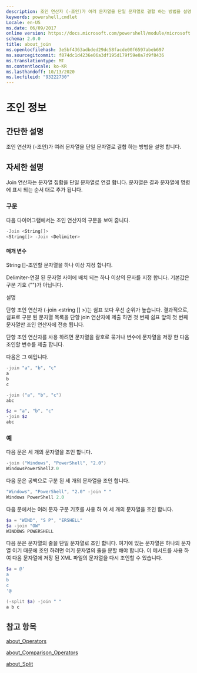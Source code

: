 ```yaml
---
description: 조인 연산자 (-조인)가 여러 문자열을 단일 문자열로 결합 하는 방법을 설명 합니다.
keywords: powershell,cmdlet
Locale: en-US
ms.date: 06/09/2017
online version: https://docs.microsoft.com/powershell/module/microsoft.powershell.core/about/about_join?view=powershell-5.1&WT.mc_id=ps-gethelp
schema: 2.0.0
title: about_join
ms.openlocfilehash: 3e5bf4363adbded29dc58facde00f6597abeb697
ms.sourcegitcommit: f874dc1d4236e06a3df195d179f59e0a7d9f8436
ms.translationtype: MT
ms.contentlocale: ko-KR
ms.lasthandoff: 10/13/2020
ms.locfileid: "93222730"
---
```

# <a name="about-join"></a>조인 정보

## <a name="short-description"></a>간단한 설명

조인 연산자 (-조인)가 여러 문자열을 단일 문자열로 결합 하는 방법을 설명 합니다.

## <a name="long-description"></a>자세한 설명

Join 연산자는 문자열 집합을 단일 문자열로 연결 합니다. 문자열은 결과 문자열에 명령에 표시 되는 순서 대로 추가 됩니다.

### <a name="syntax"></a>구문

다음 다이어그램에서는 조인 연산자의 구문을 보여 줍니다.

```powershell
-Join <String[]>
<String[]> -Join <Delimiter>
```

#### <a name="parameters"></a>매개 변수

String []-조인할 문자열을 하나 이상 지정 합니다.

Delimiter-연결 된 문자열 사이에 배치 되는 하나 이상의 문자를 지정 합니다. 기본값은 구분 기호 ("")가 아닙니다.

설명

단항 조인 연산자 (-join <string [] >)는 쉼표 보다 우선 순위가 높습니다. 결과적으로, 쉼표로 구분 된 문자열 목록을 단항 join 연산자에 제출 하면 첫 번째 쉼표 앞의 첫 번째 문자열만 조인 연산자에 전송 됩니다.

단항 조인 연산자를 사용 하려면 문자열을 괄호로 묶거나 변수에 문자열을 저장 한 다음 조인할 변수를 제출 합니다.

다음은 그 예입니다.

```powershell
-join "a", "b", "c"
a
b
c

-join ("a", "b", "c")
abc

$z = "a", "b", "c"
-join $z
abc
```

### <a name="examples"></a>예

다음 문은 세 개의 문자열을 조인 합니다.

```powershell
-join ("Windows", "PowerShell", "2.0")
WindowsPowerShell2.0
```

다음 문은 공백으로 구분 된 세 개의 문자열을 조인 합니다.

```powershell
"Windows", "PowerShell", "2.0" -join " "
Windows PowerShell 2.0
```

다음 문에서는 여러 문자 구분 기호를 사용 하 여 세 개의 문자열을 조인 합니다.

```powershell
$a = "WIND", "S P", "ERSHELL"
$a -join "OW"
WINDOWS POWERSHELL
```

다음 문은 문자열의 줄을 단일 문자열로 조인 합니다. 여기에 있는 문자열은 하나의 문자열 이기 때문에 조인 하려면 여기 문자열의 줄을 분할 해야 합니다. 이 메서드를 사용 하 여 다음 문자열에 저장 된 XML 파일의 문자열을 다시 조인할 수 있습니다.

```powershell
$a = @'
a
b
c
'@

(-split $a) -join " "
a b c
```

## <a name="see-also"></a>참고 항목

[about_Operators](about_Operators.md)

[about_Comparison_Operators](about_Comparison_Operators.md)

[about_Split](about_Split.md)
